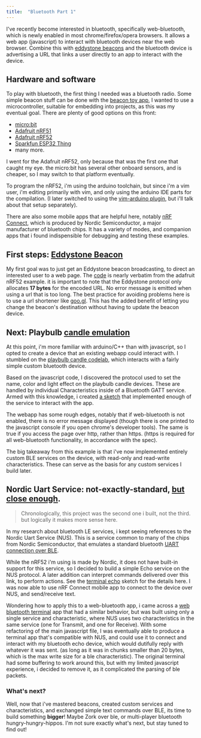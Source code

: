```yaml
---
title:  "Bluetooth Part 1"
---
```


I've recently become interested in bluetooth, specifically web-bluetooth, which
is newly enabled in most chrome/firefox/opera browsers. It allows a web app
(javascript) to interact with bluetooth devices near the web browser. Combine
this with [eddystone beacons]() and the bluetooth device is advertising a URL
that links a user directly to an app to interact with the device.

## Hardware and software

To play with bluetooth, the first thing I needed was a bluetooth radio. Some
simple beacon stuff can be done with the [beacon toy
app](https://play.google.com/store/apps/details?id=com.uriio), I wanted to use a
microcontroller, suitable for embedding into projects, as this was my eventual
goal. There are plenty of good options on this front:

* [micro:bit](https://www.sparkfun.com/products/14208)
* [Adafruit nRF51](https://www.adafruit.com/product/2267)
* [Adafruit nRF52](https://www.adafruit.com/product/3406)
* [Sparkfun ESP32 Thing](https://www.sparkfun.com/products/13907)
* many more.

I went for the Adafruit nRF52, only because that was the first one that caught
my eye. the micro:bit has several other onboard sensors, and is cheaper, so I
may switch to that platform eventually.

To program the nRF52, i'm using the arduino toolchain, but since i'm a vim user,
i'm editing primarily with vim, and only using the arduino IDE parts for the
compilation. (I later switched to using the [vim-arduino
plugin](https://github.com/stevearc/vim-arduino), but i'll talk about that setup
separately).

There are also some mobile apps that are helpful here, notably [nRF
Connect](https://play.google.com/store/apps/details?id=no.nordicsemi.android.mcp),
which is produced by Nordic Semiconductor, a major manufacturer of bluetooth
chips. It has a variety of modes, and companion apps that i found indispensible
for debugging and testing these examples.

## First steps: [Eddystone Beacon](https://github.com/muncus/bluetooth-projects/eddystone_url)

My first goal was to just get an Eddystone beacon broadcasting, to direct an
interested user to a web page. The
[code](https://github.com/muncus/bluetooth-projects/tree/master/eddystone_url)
is nearly verbatim from the adafruit nRF52 example. it is important to note that
the Eddystone protocol only allocates **17 bytes** for the encoded URL. No error
message is emitted when using a url that is too long.
The best practice for avoiding problems here is to use a url shortener like
[goo.gl](http://goo.gl). This has the added benefit of letting you change the
beacon's destination without having to update the beacon device.

## Next: Playbulb [candle emulation](https://github.com/muncus/bluetooth-projects/playbulb_candle)

At this point, i'm more familiar with arduino/C++ than with javascript, so I
opted to create a device that an existing webapp could interact with. I stumbled
on the [playbulb candle
codelab](https://codelabs.developers.google.com/codelabs/candle-bluetooth),
which interacts with a fairly simple custom bluetooth device.

Based on the javascript code, I discovered the protocol used to set the name,
color and light effect on the playbulb candle devices. These are handled by
individual Characteristics inside of a Bluetooth GATT service. Armed with this
knowledge, i created [a sketch](https://github.com/muncus/bluetooth-projects/tree/master/playbulb_candle)
that implemented enough of the service to interact with the app.

The webapp has some rough edges, notably that if web-bluetooth is not enabled,
there is no error message displayed (though there is one printed to the
javascript console if you open chrome's developer tools). The same is true if
you access the page over http, rather than https. (https is required for all
web-bluetooth functionality, in accordance with the spec).

The big takeaway from this example is that i've now implemented entirely custom
BLE services on the device, with read-only and read-write characteristics. These
can serve as the basis for any custom services I build later.

## Nordic Uart Service: not-exactly-standard, [but close enough](https://github.com/muncus/bluetooth-projects/terminal_echo/).

> Chronologically, this project was the second one i built, not the third. but
> logically it makes more sense here.

In my research about bluetooth LE services, i kept seeing references to the
Nordic Uart Service (NUS). This is a service common to many of the chips from
Nordic Semiconductor, that emulates a standard bluetooth [UART connection over
BLE](https://devzone.nordicsemi.com/documentation/nrf51/6.0.0/s110/html/a00066.html).

While the nRF52 i'm using is made by Nordic, it does not have built-in support
for this service, so I decided to build a simple Echo service on the NUS
protocol. A later addition can interpret commands delivered over this link, to
perform actions. See the [terminal
echo](https://github.com/muncus/bluetooth-projects/terminal_echo) sketch for the
details here. I was now able to use nRF Connect mobile app to connect to the
device over NUS, and send/receive text.

Wondering how to apply this to a web-bluetooth app, i came across a [web
bluetooth terminal](https://github.com/1oginov/Web-Bluetooth-Terminal) app that
had a similar behavior, but was built using only a single service and
characteristic, where NUS uses two characteristics in the same service (one for
Transmit, and one for Receive). With some refactoring of the main javascript
file, I was eventually able to produce a terminal app that's compatible with
NUS, and could use it to connect and interact with my bluetooth echo device,
which would dutifully reply with whatever it was sent. (as long as it was in
chunks smaller than 20 bytes, which is the max write size for a ble
characteristic). The original terminal had some buffering to work around this,
but with my limited javascript experience, i decided to remove it, as it
complicated the parsing of ble packets.

### What's next?

Well, now that i've mastered beacons, created custom services and
characteristics, and exchanged simple text commands over BLE, its time to build
something **bigger**! Maybe Zork over ble, or multi-player bluetooth
hungry-hungry-hippos. I'm not sure exactly what's next, but stay tuned to find
out!
